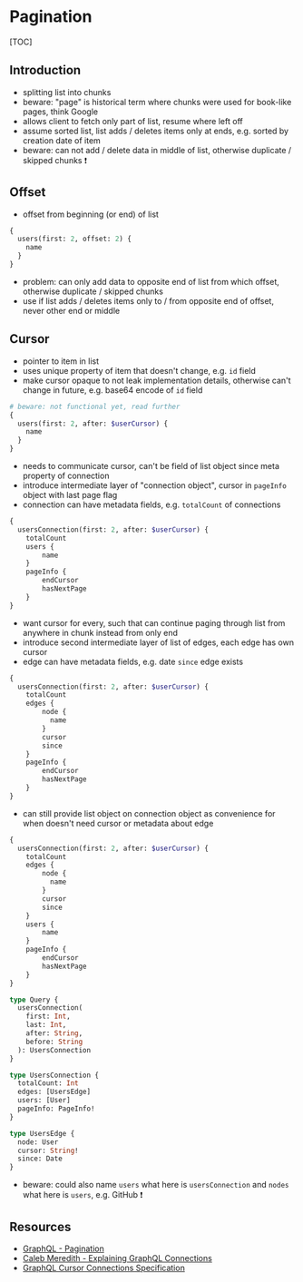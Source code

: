 # Pagination

[TOC]



## Introduction

- splitting list into chunks
- beware: "page" is historical term where chunks were used for book-like pages, think Google
- allows client to fetch only part of list, resume where left off
- assume sorted list, list adds / deletes items only at ends, e.g. sorted by creation date of item
- beware: can not add / delete data in middle of list, otherwise duplicate / skipped chunks ❗️



## Offset

- offset from beginning (or end) of list

```graphql
{
  users(first: 2, offset: 2) {
    name
  }
}
```

- problem: can only add data to opposite end of list from which offset, otherwise duplicate / skipped chunks
- use if list adds / deletes items only to / from opposite end of offset, never other end or middle



## Cursor

- pointer to item in list
- uses unique property of item that doesn't change, e.g. `id` field
- make cursor opaque to not leak implementation details, otherwise can't change in future, e.g. base64 encode of `id` field

```graphql
# beware: not functional yet, read further
{
  users(first: 2, after: $userCursor) {
    name
  }
}
```

- needs to communicate cursor, can't be field of list object since meta property of connection
- introduce intermediate layer of "connection object", cursor in `pageInfo` object with last page flag
- connection can have metadata fields, e.g. `totalCount` of connections

```graphql
{
  usersConnection(first: 2, after: $userCursor) {
    totalCount
    users {
        name
    }
    pageInfo {
        endCursor
        hasNextPage
    }
}
```

- want cursor for every, such that can continue paging through list from anywhere in chunk instead from only end
- introduce second intermediate layer of list of edges, each edge has own cursor
- edge can have metadata fields, e.g. date `since` edge exists

```graphql
{
  usersConnection(first: 2, after: $userCursor) {
    totalCount
    edges {
        node {
          name
        }
        cursor
        since
    }
    pageInfo {
        endCursor
        hasNextPage
    }
}
```

- can still provide list object on connection object as convenience for when doesn't need cursor or metadata about edge

```graphql
{
  usersConnection(first: 2, after: $userCursor) {
    totalCount
    edges {
        node {
          name
        }
        cursor
        since
    }
    users {
        name
    }
    pageInfo {
        endCursor
        hasNextPage
    }
}
```

```graphql
type Query {
  usersConnection(
    first: Int,
    last: Int,
    after: String,
    before: String
  ): UsersConnection
}

type UsersConnection {
  totalCount: Int
  edges: [UsersEdge]
  users: [User]
  pageInfo: PageInfo!
}

type UsersEdge {
  node: User
  cursor: String!
  since: Date
}
```

- beware: could also name `users` what here is `usersConnection` and `nodes` what here is `users`, e.g. GitHub ❗️



## Resources

- [GraphQL - Pagination](https://graphql.org/learn/pagination)
- [Caleb Meredith - Explaining GraphQL Connections](https://www.apollographql.com/blog/explaining-graphql-connections-c48b7c3d6976/)
- [GraphQL Cursor Connections Specification](https://relay.dev/graphql/connections.htm)